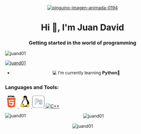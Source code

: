 <div id="Header" align="center">
    <a href="https://www.gifsanimados.org/cat-pingueinos-218.htm"><img src="https://www.gifsanimados.org/data/media/218/pinguino-imagen-animada-0194.gif" border="0" alt="pinguino-imagen-animada-0194" /></a>
    <h1 align="center">Hi 👋, I'm Juan David</h1>
<h3 align="center">Getting started in the world of programming</h3>

<p align="left"> <img src="https://komarev.com/ghpvc/?username=juand01&label=Profile%20views&color=0e75b6&style=flat" alt="juand01" /> </p>

<p align="left"> <a href="https://github.com/ryo-ma/github-profile-trophy"><img src="https://github-profile-trophy.vercel.app/?username=juand01" alt="juand01" /></a> </p>

- 💻 I’m currently learning **Python🐍**


</p>

<h3 align="left">Languages and Tools:</h3>
<p align="left"> <a href="https://www.w3.org/html/" target="_blank" rel="noreferrer"> <img src="https://raw.githubusercontent.com/devicons/devicon/master/icons/html5/html5-original-wordmark.svg" alt="html5" width="40" height="40"/> </a> <a href="https://www.linux.org/" target="_blank" rel="noreferrer"> <img src="https://raw.githubusercontent.com/devicons/devicon/master/icons/linux/linux-original.svg" alt="linux" width="40" height="40"/> </a> <a href="https://www.photoshop.com/en" target="_blank" rel="noreferrer"> <img src="https://raw.githubusercontent.com/devicons/devicon/master/icons/photoshop/photoshop-line.svg" alt="photoshop" width="40" height="40"/> </a> <a href="https://es.wikipedia.org/wiki/C%2B%2B" target="_blank" rel="noreferrer">
  <img src="https://upload.wikimedia.org/wikipedia/commons/thumb/1/18/ISO_C%2B%2B_Logo.svg/1200px-ISO_C%2B%2B_Logo.svg.png" alt="C++" width="40" height="40"/>
</a>
 </p>

<p><img align="left" src="https://github-readme-stats.vercel.app/api/top-langs?username=juand01&show_icons=true&locale=en&layout=compact" alt="juand01" /></p>

<p>&nbsp;<img align="center" src="https://github-readme-stats.vercel.app/api?username=juand01&show_icons=true&locale=en" alt="juand01" /></p>

<p><img align="center" src="https://github-readme-streak-stats.herokuapp.com/?user=juand01&" alt="juand01" /></p>
